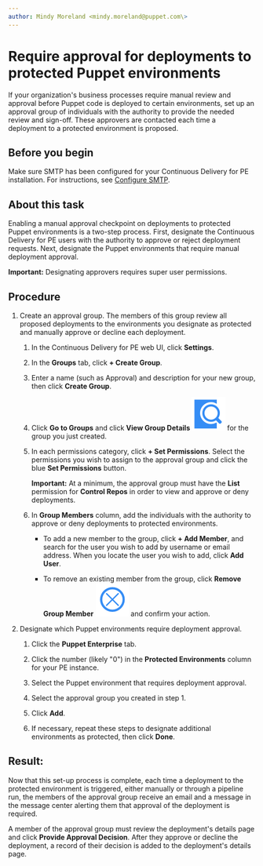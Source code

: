```yaml
---
author: Mindy Moreland <mindy.moreland@puppet.com\>
---
```


# Require approval for deployments to protected Puppet environments

If your organization's business processes require manual review and approval before Puppet code is deployed to certain environments, set up an approval group of individuals with the authority to provide the needed review and sign-off. These approvers are contacted each time a deployment to a protected environment is proposed.

## Before you begin

Make sure SMTP has been configured for your Continuous Delivery for PE installation. For instructions, see [Configure SMTP](configure_smtp.md).

## About this task

Enabling a manual approval checkpoint on deployments to protected Puppet environments is a two-step process. First, designate the Continuous Delivery for PE users with the authority to approve or reject deployment requests. Next, designate the Puppet environments that require manual deployment approval.

**Important:** Designating approvers requires super user permissions.

## Procedure

1.  Create an approval group. The members of this group review all proposed deployments to the environments you designate as protected and manually approve or decline each deployment.

    1.  In the Continuous Delivery for PE web UI, click **Settings**.

    2.  In the **Groups** tab, click **+ Create Group**.

    3.  Enter a name \(such as Approval\) and description for your new group, then click **Create Group**.

    4.  Click **Go to Groups** and click **View Group Details** ![](view_details.png) for the group you just created.

    5.  In each permissions category, click **+ Set Permissions**. Select the permissions you wish to assign to the approval group and click the blue **Set Permissions** button.

        **Important:** At a minimum, the approval group must have the **List** permission for **Control Repos** in order to view and approve or deny deployments.

    6.  In **Group Members** column, add the individuals with the authority to approve or deny deployments to protected environments.

        -   To add a new member to the group, click **+ Add Member**, and search for the user you wish to add by username or email address. When you locate the user you wish to add, click **Add User**.

        -   To remove an existing member from the group, click **Remove Group Member** ![](remove_user_icon.png) and confirm your action.

2.  Designate which Puppet environments require deployment approval.

    1.  Click the **Puppet Enterprise** tab.

    2.  Click the number \(likely "0"\) in the **Protected Environments** column for your PE instance.

    3.  Select the Puppet environment that requires deployment approval.

    4.  Select the approval group you created in step 1.

    5.  Click **Add**.

    6.  If necessary, repeat these steps to designate additional environments as protected, then click **Done**.


## Result:

Now that this set-up process is complete, each time a deployment to the protected environment is triggered, either manually or through a pipeline run, the members of the approval group receive an email and a message in the message center alerting them that approval of the deployment is required.

A member of the approval group must review the deployment's details page and click **Provide Approval Decision**. After they approve or decline the deployment, a record of their decision is added to the deployment's details page.

